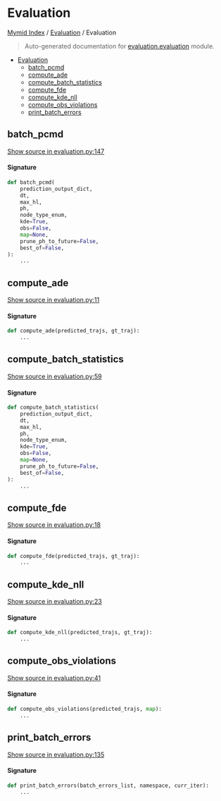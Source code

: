 # Evaluation

[Mymid Index](../README.md#mymid-index) /
[Evaluation](./index.md#evaluation) /
Evaluation

> Auto-generated documentation for [evaluation.evaluation](https://github.com/enricobu96/myMID/blob/main/evaluation/evaluation.py) module.

- [Evaluation](#evaluation)
  - [batch_pcmd](#batch_pcmd)
  - [compute_ade](#compute_ade)
  - [compute_batch_statistics](#compute_batch_statistics)
  - [compute_fde](#compute_fde)
  - [compute_kde_nll](#compute_kde_nll)
  - [compute_obs_violations](#compute_obs_violations)
  - [print_batch_errors](#print_batch_errors)

## batch_pcmd

[Show source in evaluation.py:147](https://github.com/enricobu96/myMID/blob/main/evaluation/evaluation.py#L147)

#### Signature

```python
def batch_pcmd(
    prediction_output_dict,
    dt,
    max_hl,
    ph,
    node_type_enum,
    kde=True,
    obs=False,
    map=None,
    prune_ph_to_future=False,
    best_of=False,
):
    ...
```



## compute_ade

[Show source in evaluation.py:11](https://github.com/enricobu96/myMID/blob/main/evaluation/evaluation.py#L11)

#### Signature

```python
def compute_ade(predicted_trajs, gt_traj):
    ...
```



## compute_batch_statistics

[Show source in evaluation.py:59](https://github.com/enricobu96/myMID/blob/main/evaluation/evaluation.py#L59)

#### Signature

```python
def compute_batch_statistics(
    prediction_output_dict,
    dt,
    max_hl,
    ph,
    node_type_enum,
    kde=True,
    obs=False,
    map=None,
    prune_ph_to_future=False,
    best_of=False,
):
    ...
```



## compute_fde

[Show source in evaluation.py:18](https://github.com/enricobu96/myMID/blob/main/evaluation/evaluation.py#L18)

#### Signature

```python
def compute_fde(predicted_trajs, gt_traj):
    ...
```



## compute_kde_nll

[Show source in evaluation.py:23](https://github.com/enricobu96/myMID/blob/main/evaluation/evaluation.py#L23)

#### Signature

```python
def compute_kde_nll(predicted_trajs, gt_traj):
    ...
```



## compute_obs_violations

[Show source in evaluation.py:41](https://github.com/enricobu96/myMID/blob/main/evaluation/evaluation.py#L41)

#### Signature

```python
def compute_obs_violations(predicted_trajs, map):
    ...
```



## print_batch_errors

[Show source in evaluation.py:135](https://github.com/enricobu96/myMID/blob/main/evaluation/evaluation.py#L135)

#### Signature

```python
def print_batch_errors(batch_errors_list, namespace, curr_iter):
    ...
```


